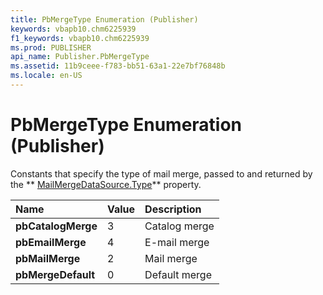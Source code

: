 ```yaml
---
title: PbMergeType Enumeration (Publisher)
keywords: vbapb10.chm6225939
f1_keywords: vbapb10.chm6225939
ms.prod: PUBLISHER
api_name: Publisher.PbMergeType
ms.assetid: 11b9ceee-f783-bb51-63a1-22e7bf76848b
ms.locale: en-US
---
```



# PbMergeType Enumeration (Publisher)

Constants that specify the type of mail merge, passed to and returned by the  ** [MailMergeDataSource.Type](mailmergedatasource.type-property-publisher.md)** property.



|**Name**|**Value**|**Description**|
|:-----|:-----|:-----|
| **pbCatalogMerge**|3|Catalog merge|
| **pbEmailMerge**|4|E-mail merge|
| **pbMailMerge**|2|Mail merge|
| **pbMergeDefault**|0|Default merge|

